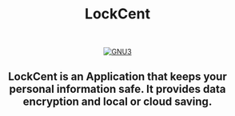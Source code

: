 <div align="center">
  
  <h1>LockCent</h1><br>
  
  <a href="">![GNU3](https://img.shields.io/github/license/LynxarA-Coding/LockCent)</a><br>
  
  <h2>LockCent is an Application that keeps your personal information safe. It provides data encryption and local or cloud saving.</h2>
  
</div>
